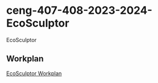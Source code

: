 # ceng-407-408-2023-2024-EcoSculptor
EcoSculptor

## Workplan
[EcoSculptor Workplan](https://docs.google.com/spreadsheets/d/1Ior6RwdniNXj3SXt5ZRqgkfJYp4MwP7EztJ2-gpRPDI/edit?usp=sharing)
